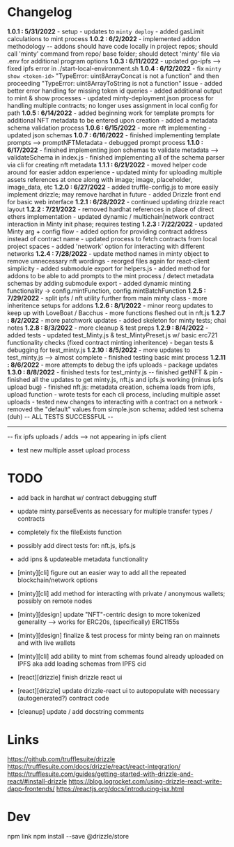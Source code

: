 # Changelog

**1.0.1 : 5/31/2022**
	- setup
	- updates to `minty deploy`
	- added gasLimit calculations to mint process
	**1.0.2 : 6/2/2022**
	- implemented addon methodology
	-- addons should have code locally in project repos; should call 'minty' command from repo/ base folder; should detect 'minty' file via .env for additional program options 
	**1.0.3 : 6/11/2022**
	- updated go-ipfs --> fixed ipfs error in ./start-local-environment.sh
	**1.0.4 : 6/12/2022**
	- fix `minty show <token-id>` "TypeError: uint8ArrayConcat is not a function" and then proceeding "TypeError: uint8ArrayToString is not a function" issue
	- added better error handling for missing token id queries
	- added additional output to mint & show processes
	- updated minty-deployment.json process for handling multiple contracts; no longer uses assignment in local config for path
	**1.0.5 : 6/14/2022**
	- added beginning work for template prompts for additional NFT metadata to be entered upon creation 
	- added a metadata schema validation process
	**1.0.6 : 6/15/2022**
	- more nft implementing
	- updated json schemas
	**1.0.7 : 6/16/2022**
	- finished implementing template prompts --> promptNFTMetadata
	- debugged prompt process
	**1.1.0 : 6/17/2022**
	- finished implementing json schemas to validate metadata --> validateSchema in index.js
	- finished implementing all of the schema parser via cli for creating nft metadata
	**1.1.1 : 6/21/2022**
	- moved helper code around for easier addon experience
	- updated minty for uploading multiple assets references at once along with image; image, placeholder, image_data, etc
	**1.2.0 : 6/27/2022**
	- added truffle-config.js to more easily implement drizzle; may remove hardhat in future
	- added Drizzle front end for basic web interface
	**1.2.1 : 6/28/2022**
	- continued updating drizzle react layout
	**1.2.2 : 7/21/2022**
	- removed hardhat references in place of direct ethers implementation
	- updated dynamic / multichain|network contract interaction in Minty init phase; requires testing 
	**1.2.3 : 7/22/2022**
	- updated Minty arg + config flow
	- added option for providing contract address instead of contract name
	- updated process to fetch contracts from local project spaces
	- added 'network' option for interacting with different networks
	**1.2.4 : 7/28/2022**
	- update method names in minty object to remove unnecessary nft wordings
	- reorged files again for react-client simplicity
	- added submodule export for helpers.js
	- added method for addons to be able to add prompts to the mint process / detect metadata schemas by adding submodule export
	- added dynamic minting functionality -> config.mintFunction, config.mintBatchFunction
	**1.2.5 : 7/29/2022**
	- split ipfs / nft utility further from main minty class
	- more inheritence setups for addons
	**1.2.6 : 8/1/2022**
	- minor reorg updates to keep up with LoveBoat / Bacchus
	- more functions fleshed out in nft.js
	**1.2.7 : 8/2/2022**
	- more patchwork updates
	- added skeleton for minty tests; chai notes
	**1.2.8 : 8/3/2022**
	- more cleanup & test preps
	**1.2.9 : 8/4/2022**
	- added tests
	- updated test_Minty.js & test_MintyPreset.js w/ basic erc721 functionality checks (fixed contract minting inheritence)
	- began tests & debugging for test_minty.js
**1.2.10 : 8/5/2022**
	- more updates to test_minty.js --> almost complete
	- finished testing basic mint process
	**1.2.11 : 8/6/2022**
	- more attempts to debug the ipfs uploads
	- package updates
**1.3.0 : 8/8/2022**
	- finished tests for test_minty.js
	-- finished getNFT & pin
	- finished all the updates to get minty.js, nft.js and ipfs.js working (minus ipfs upload bug)
	- finished nft.js: metadata creation, schema loads from ipfs, upload function
	- wrote tests for each cli process, including multiple asset uploads
	- tested new changes to interacting with a contract on a network
	- removed the "default" values from simple.json schema; added test schema (duh)
	-- ALL TESTS SUCCESSFUL --

------------------------------------------------------------------------

-- fix ipfs uploads / adds --> not appearing in ipfs client


- test new multiple asset upload process

# TODO

- add back in hardhat w/ contract debugging stuff

- update minty.parseEvents as necessary for multiple transfer types / contracts

- completely fix the fileExists function

- possibly add direct tests for: nft.js, ipfs.js

- add ipns & updateable metadata functionality

- [minty][cli] figure out an easier way to add all the repeated blockchain/network options
- [minty][cli] add method for interacting with private / anonymous wallets; possibly on remote nodes
- [minty][design] update "NFT"-centric design to more tokenized generality --> works for ERC20s, (specifically) ERC1155s
- [minty][design] finalize & test process for minty being ran on mainnets and with live wallets
- [minty][cli] add ability to mint from schemas found already uploaded on IPFS aka add loading schemas from IPFS cid
- [react][drizzle] finish drizzle react ui
- [react][drizzle] update drizzle-react ui to autopopulate with necessary (autogenerated?) contract code  
- [cleanup] update / add docstring comments

# Links

https://github.com/trufflesuite/drizzle
https://trufflesuite.com/docs/drizzle/react/react-integration/
https://trufflesuite.com/guides/getting-started-with-drizzle-and-react/#install-drizzle
https://blog.logrocket.com/using-drizzle-react-write-dapp-frontends/
https://reactjs.org/docs/introducing-jsx.html

# Dev

npm link
npm install --save @drizzle/store